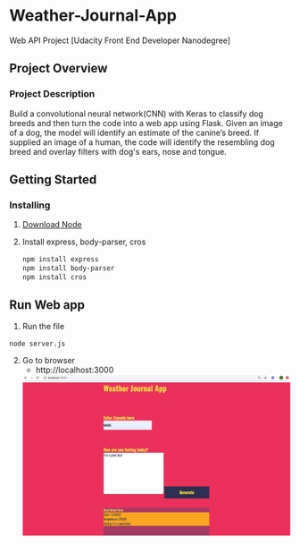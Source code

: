 # Weather-Journal-App

Web API Project [Udacity Front End Developer Nanodegree]

## Project Overview
### Project Description
Build a convolutional neural network(CNN) with Keras to classify dog breeds and then turn the code into a web app using Flask. Given an image of a dog, the model will identify an estimate of the canine’s breed. If supplied an image of a human, the code will identify the resembling dog breed and overlay filters with dog's ears, nose and tongue.


## Getting Started
### Installing
1. [Download Node](https://nodejs.org/en/download/)

2. Install express, body-parser, cros 
	```
	npm install express
  	npm install body-parser
  	npm install cros
	```  

## Run Web app
1. Run the file
```
node server.js
```

2. Go to browser
   -  http://localhost:3000
   <img src="image/web_API_app.png">

